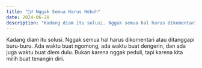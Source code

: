 ```yaml
---
title: "🧘‍♂️ Nggak Semua Harus Heboh"
date: 2024-06-28
description: "Kadang diam itu solusi. Nggak semua hal harus dikomentari atau ditanggapi buru-buru."
---
```


Kadang diam itu solusi. Nggak semua hal harus dikomentari atau ditanggapi buru-buru. Ada waktu buat ngomong, ada waktu buat dengerin, dan ada juga waktu buat diem dulu. Bukan karena nggak peduli, tapi karena kita milih buat tenangin diri.
